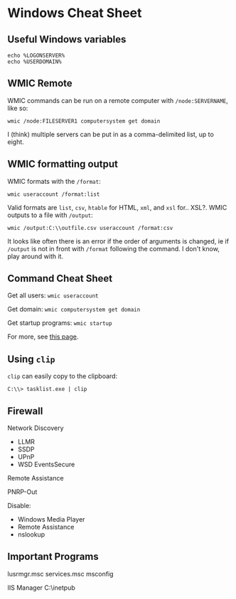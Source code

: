 # Windows Cheat Sheet

## Useful Windows variables

```
echo %LOGONSERVER%
echo %USERDOMAIN%
```

## WMIC Remote
WMIC commands can be run on a remote computer with `/node:SERVERNAME`, like so:

```
wmic /node:FILESERVER1 computersystem get domain
```

I (think) multiple servers can be put in as a comma-delimited list, up to eight.

## WMIC formatting output
WMIC formats with the `/format`:

```
wmic useraccount /format:list
```

Valid formats are `list`, `csv`, `htable` for HTML, `xml`, and `xsl` for.. XSL?.
WMIC outputs to a file with `/output`:

```
wmic /output:C:\\outfile.csv useraccount /format:csv 
```

It looks like often there is an error if the order of arguments is changed, ie
if `/output` is not in front with `/format` following the command. I don't know,
play around with it.

## Command Cheat Sheet
Get all users:
```wmic useraccount```

Get domain:
```wmic computersystem get domain```

Get startup programs:
```wmic startup```

For more, see [this page][wmic].

## Using `clip`
`clip` can easily copy to the clipboard:

```
C:\\> tasklist.exe | clip
```

## Firewall 

Network Discovery

* LLMR
* SSDP
* UPnP
* WSD EventsSecure

Remote Assistance

PNRP-Out

Disable:

* Windows Media Player
* Remote Assistance
* nslookup

## Important Programs
lusrmgr.msc
services.msc
msconfig

IIS Manager C:\\inetpub

[net-ref]: https://technet.microsoft.com/en-us/library/bb490949.aspx
[env]: http://environmentvariables.org/
[wmic]: https://projectzme.wordpress.com/2013/03/14/windows-tip-wmic-command-cheat-sheet/
[win-RA]: https://www.urtech.ca/2011/05/everything-i-know-about-windows-remote-assistance-easy-assist-and-pnrp-peer-name-resolution-protocol/
